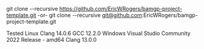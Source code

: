 git clone --recursive https://github.com/EricWRogers/bamgp-project-template.git -or- git clone --recursive git@github.com:EricWRogers/bamgp-project-template.git

Tested
    Linux
        Clang 14.0.6
        GCC 12.2.0
    Windows
        Visual Studio Community 2022 Release - amd64
        Clang 13.0.0
